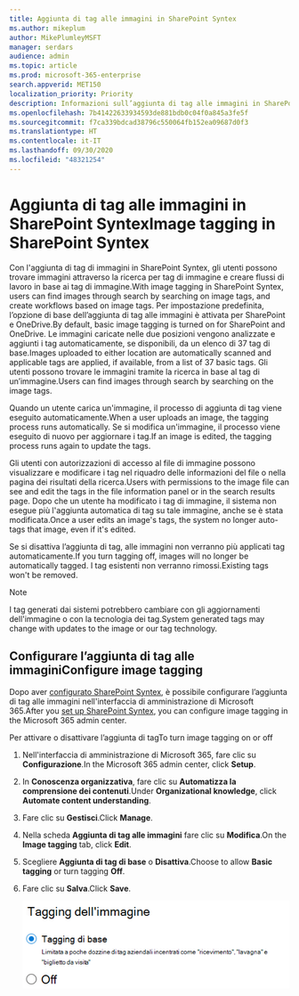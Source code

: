 ```yaml
---
title: Aggiunta di tag alle immagini in SharePoint Syntex
ms.author: mikeplum
author: MikePlumleyMSFT
manager: serdars
audience: admin
ms.topic: article
ms.prod: microsoft-365-enterprise
search.appverid: MET150
localization_priority: Priority
description: Informazioni sull’aggiunta di tag alle immagini in SharePoint Syntex
ms.openlocfilehash: 7b41422633934593de881bdb0c04f0a845a3fe5f
ms.sourcegitcommit: f7ca339bdcad38796c550064fb152ea09687d0f3
ms.translationtype: HT
ms.contentlocale: it-IT
ms.lasthandoff: 09/30/2020
ms.locfileid: "48321254"
---
```

# <a name="image-tagging-in-sharepoint-syntex"></a><span data-ttu-id="1dbbe-103">Aggiunta di tag alle immagini in SharePoint Syntex</span><span class="sxs-lookup"><span data-stu-id="1dbbe-103">Image tagging in SharePoint Syntex</span></span>

<span data-ttu-id="1dbbe-104">Con l'aggiunta di tag di immagini in SharePoint Syntex, gli utenti possono trovare immagini attraverso la ricerca per tag di immagine e creare flussi di lavoro in base ai tag di immagine.</span><span class="sxs-lookup"><span data-stu-id="1dbbe-104">With image tagging in SharePoint Syntex, users can find images through search by searching on image tags, and create workflows based on image tags.</span></span> <span data-ttu-id="1dbbe-105">Per impostazione predefinita, l’opzione di base dell’aggiunta di tag alle immagini è attivata per SharePoint e OneDrive.</span><span class="sxs-lookup"><span data-stu-id="1dbbe-105">By default, basic image tagging is turned on for SharePoint and OneDrive.</span></span> <span data-ttu-id="1dbbe-106">Le immagini caricate nelle due posizioni vengono analizzate e aggiunti i tag automaticamente, se disponibili, da un elenco di 37 tag di base.</span><span class="sxs-lookup"><span data-stu-id="1dbbe-106">Images uploaded to either location are automatically scanned and applicable tags are applied, if available, from a list of 37 basic tags.</span></span> <span data-ttu-id="1dbbe-107">Gli utenti possono trovare le immagini tramite la ricerca in base al tag di un’immagine.</span><span class="sxs-lookup"><span data-stu-id="1dbbe-107">Users can find images through search by searching on the image tags.</span></span>

<span data-ttu-id="1dbbe-108">Quando un utente carica un'immagine, il processo di aggiunta di tag viene eseguito automaticamente.</span><span class="sxs-lookup"><span data-stu-id="1dbbe-108">When a user uploads an image, the  tagging process runs automatically.</span></span> <span data-ttu-id="1dbbe-109">Se si modifica un'immagine, il processo viene eseguito di nuovo per aggiornare i tag.</span><span class="sxs-lookup"><span data-stu-id="1dbbe-109">If an image is edited, the tagging process runs again to update the tags.</span></span>

<span data-ttu-id="1dbbe-110">Gli utenti con autorizzazioni di accesso al file di immagine possono visualizzare e modificare i tag nel riquadro delle informazioni del file o nella pagina dei risultati della ricerca.</span><span class="sxs-lookup"><span data-stu-id="1dbbe-110">Users with permissions to the image file can see and edit the tags in the file information panel or in the search results page.</span></span> <span data-ttu-id="1dbbe-111">Dopo che un utente ha modificato i tag di immagine, il sistema non esegue più l'aggiunta automatica di tag su tale immagine, anche se è stata modificata.</span><span class="sxs-lookup"><span data-stu-id="1dbbe-111">Once a user edits an image's tags, the system no longer auto-tags that image, even if it's edited.</span></span>

<span data-ttu-id="1dbbe-112">Se si disattiva l’aggiunta di tag, alle immagini non verranno più applicati tag automaticamente.</span><span class="sxs-lookup"><span data-stu-id="1dbbe-112">If you turn tagging off, images will no longer be automatically tagged.</span></span> <span data-ttu-id="1dbbe-113">I tag esistenti non verranno rimossi.</span><span class="sxs-lookup"><span data-stu-id="1dbbe-113">Existing tags won't be removed.</span></span>

> [!NOTE]
> <span data-ttu-id="1dbbe-114">I tag generati dai sistemi potrebbero cambiare con gli aggiornamenti dell'immagine o con la tecnologia dei tag.</span><span class="sxs-lookup"><span data-stu-id="1dbbe-114">System generated tags may change with updates to the image or our tag technology.</span></span>


## <a name="configure-image-tagging"></a><span data-ttu-id="1dbbe-115">Configurare l’aggiunta di tag alle immagini</span><span class="sxs-lookup"><span data-stu-id="1dbbe-115">Configure image tagging</span></span>

<span data-ttu-id="1dbbe-116">Dopo aver [configurato SharePoint Syntex](set-up-content-understanding.md), è possibile configurare l’aggiunta di tag alle immagini nell'interfaccia di amministrazione di Microsoft 365.</span><span class="sxs-lookup"><span data-stu-id="1dbbe-116">After you [set up SharePoint Syntex](set-up-content-understanding.md), you can configure image tagging in the Microsoft 365 admin center.</span></span>  

<span data-ttu-id="1dbbe-117">Per attivare o disattivare l’aggiunta di tag</span><span class="sxs-lookup"><span data-stu-id="1dbbe-117">To turn image tagging on or off</span></span>

1. <span data-ttu-id="1dbbe-118">Nell'interfaccia di amministrazione di Microsoft 365, fare clic su **Configurazione**.</span><span class="sxs-lookup"><span data-stu-id="1dbbe-118">In the Microsoft 365 admin center, click **Setup**.</span></span>

2. <span data-ttu-id="1dbbe-119">In **Conoscenza organizzativa**, fare clic su **Automatizza la comprensione dei contenuti**.</span><span class="sxs-lookup"><span data-stu-id="1dbbe-119">Under **Organizational knowledge**, click **Automate content understanding**.</span></span>

3. <span data-ttu-id="1dbbe-120">Fare clic su **Gestisci**.</span><span class="sxs-lookup"><span data-stu-id="1dbbe-120">Click **Manage**.</span></span>

4. <span data-ttu-id="1dbbe-121">Nella scheda **Aggiunta di tag alle immagini** fare clic su **Modifica**.</span><span class="sxs-lookup"><span data-stu-id="1dbbe-121">On the **Image tagging** tab, click **Edit**.</span></span>

5. <span data-ttu-id="1dbbe-122">Scegliere **Aggiunta di tag di base** o **Disattiva**.</span><span class="sxs-lookup"><span data-stu-id="1dbbe-122">Choose to allow **Basic tagging** or turn tagging **Off**.</span></span>

6. <span data-ttu-id="1dbbe-123">Fare clic su **Salva**.</span><span class="sxs-lookup"><span data-stu-id="1dbbe-123">Click **Save**.</span></span>

    ![Schermata di controllo dell’aggiunta di tag alle immagini](../media/content-understanding/sharepoint-syntex-image-tagging-control.png)
